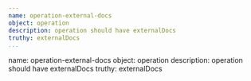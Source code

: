 ```yaml
---
name: operation-external-docs
object: operation
description: operation should have externalDocs
truthy: externalDocs     
...
```

name: operation-external-docs
object: operation
description: operation should have externalDocs
truthy: externalDocs   